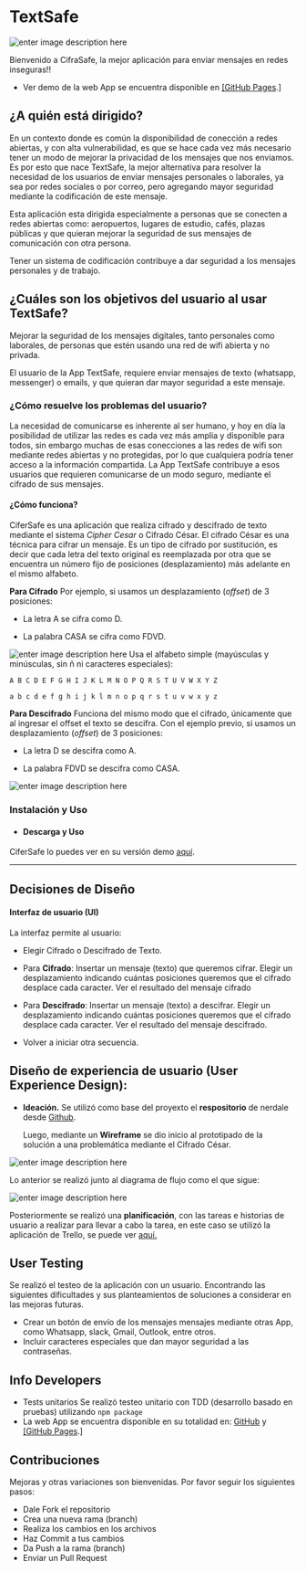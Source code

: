 # TextSafe
![enter image description here](https://lh3.googleusercontent.com/Yasec1ITP1cmM_6UvMtnG4NYv1igXPOipPbZ6gQyi2dwgP__rX6ZyPlb43p1Z4N2_vhg4eyQa2pA "Pantalla Inicio")

Bienvenido a CifraSafe, la mejor aplicación para enviar mensajes en redes inseguras!!

* Ver demo de la web App se encuentra disponible en [ \[GitHub Pages](https://paulinacm.github.io/scl-2018-11-bc-core-cipher/).]

## ¿A quién está dirigido?

En un contexto donde es común la disponibilidad de conección a redes abiertas, y con alta vulnerabilidad, es que se hace cada vez más necesario tener un modo de mejorar la privacidad de los mensajes que nos enviamos.  Es por esto que nace TextSafe, la mejor alternativa para resolver la necesidad de los usuarios de enviar mensajes personales o laborales, ya sea por redes sociales o por correo, pero agregando mayor seguridad mediante la codificación de este mensaje.  

Esta aplicación esta dirigida especialmente a personas que se conecten a redes abiertas como: aeropuertos, lugares de estudio, cafés, plazas públicas y que quieran mejorar la seguridad de sus mensajes de comunicación con otra persona.

Tener un sistema de codificación contribuye a dar seguridad a los mensajes personales y de trabajo.

  
## ¿Cuáles son los objetivos del usuario al usar TextSafe?

Mejorar la seguridad de los mensajes digitales, tanto personales como laborales, de personas que estén usando una red de wifi abierta y no privada.

El usuario de la App TextSafe, requiere enviar mensajes de texto (whatsapp, messenger) o emails, y que quieran dar mayor seguridad  a este mensaje.


  
### ¿Cómo resuelve los problemas del usuario?

 La necesidad de comunicarse es inherente al ser humano, y hoy en día la posibilidad de utilizar las redes es cada vez más amplia y disponible para todos, sin embargo muchas de esas conecciones a las redes de wifi son mediante redes abiertas y no protegidas, por lo que cualquiera podría tener acceso a la información compartida.  La App TextSafe contribuye a esos usuarios que requieren comunicarse de un modo seguro, mediante el cifrado de sus mensajes.


#### ¿Cómo funciona?
CiferSafe es una aplicación que realiza cifrado y descifrado de texto mediante el sistema *Cipher Cesar* o Cifrado César.   El cifrado César es una técnica para cifrar un mensaje. Es un tipo de cifrado por sustitución, es decir que cada letra del texto original es reemplazada por otra que se encuentra un número fijo de posiciones (desplazamiento) más adelante en el mismo alfabeto.

**Para Cifrado**
Por ejemplo, si usamos un desplazamiento (_offset_) de 3 posiciones:

- La letra A se cifra como D.

- La palabra CASA se cifra como FDVD.


![enter image description here](https://lh3.googleusercontent.com/K-aZN0WE9yu5ukKalG-VO_4-KKqt8ku8HBvhgqmSK2dhwf5nvU2GZVZ4FUNE1xoPcALEV16seBJ2 "Cifrado")
Usa el alfabeto simple (mayúsculas y minúsculas, sin ñ ni caracteres especiales):

`A B C D E F G H I J K L M N O P Q R S T U V W X Y Z`

 `a b c d e f g h i j k l m n o p q r s t u v w x y z`

**Para Descifrado**
Funciona del mismo modo que el cifrado, únicamente que al ingresar el offset el texto se descifra.
Con el ejemplo previo, si usamos un desplazamiento (_offset_) de 3 posiciones:

- La letra D se descifra como A.

- La palabra FDVD se descifra como CASA.

![enter image description here](https://lh3.googleusercontent.com/MsCHn85uw9B2IMa9VtezE7vVMMbIagHIcNpGYVq_vTOzRTQCw09S3yOLSZA_uXF1NQNz5za8IzSV "Descifrado")

### Instalación y Uso

* #### Descarga y Uso
CiferSafe lo puedes ver en su versión demo [aquí](https://github.com/Paulinacm/scl-2018-11-bc-core-cipher/blob/master/README.md).


****
## Decisiones de Diseño


#### Interfaz de usuario (UI)

  
La interfaz permite al usuario:

- Elegir Cifrado o Descifrado de Texto.

- Para **Cifrado**: 
Insertar un mensaje (texto) que queremos cifrar.
Elegir un desplazamiento indicando cuántas posiciones queremos que el cifrado desplace cada caracter.
Ver el resultado del mensaje cifrado

- Para **Descifrado**:
Insertar un mensaje (texto) a descifrar.
Elegir un desplazamiento indicando cuántas posiciones queremos que el cifrado desplace cada caracter.
Ver el resultado del mensaje descifrado.

- Volver a iniciar otra secuencia.

## Diseño de experiencia de usuario (User Experience Design):

- **Ideación.**
Se utilizó como base del proyexto el **respositorio** de nerdale desde [Github](https://github.com/Laboratoria/scl-2018-11-bc-core-cipher).

	Luego, mediante un **Wireframe** se dio inicio al prototipado de la solución a una problemática mediante el Cifrado César.
	
![enter image description here](https://lh3.googleusercontent.com/kKAoifBrF_2b3IEc5xNZ1_pQoZYAHHbrSVnBsI5xEnAPX0JOpfEcuwuECNmP7Rm9vPB9S17hRLFJ "Wireframe código césar")

	
Lo anterior se realizó junto al diagrama de flujo como el que sigue:

![enter image description here](https://lh3.googleusercontent.com/TVEtorSVXgdh_BY1_smM_1e54i4_jqu_uf1znpuMMtW2TUSMoXyVu3VGmwPHNbivjxfEzp7I3lKf "User Flow")



Posteriormente se realizó una **planificación**, con las tareas e historias de usuario a realizar para llevar a cabo la tarea, en este caso se utilizó la aplicación de Trello,  se puede ver [aquí.](https://trello.com/b/75mRKi6s/proyecto-c%C3%A9sar)


## User Testing

Se realizó el testeo de la aplicación con un usuario.
Encontrando las siguientes dificultades y sus planteamientos de soluciones a considerar en las mejoras futuras.

 - Crear un botón de envío de los mensajes mensajes mediante otras App, como Whatsapp, slack, Gmail, Outlook, entre otros.
 - Incluir caracteres especiales que dan mayor seguridad a las contraseñas.

## Info Developers
 * Tests unitarios
Se realizó testeo unitario con TDD (desarrollo basado en pruebas) utilizando  `npm package`
  * La web App se encuentra disponible en su totalidad en: [GitHub](https://github.com/Paulinacm/scl-2018-11-bc-core-cipher) y [ \[GitHub Pages](https://paulinacm.github.io/scl-2018-11-bc-core-cipher/).]


## Contribuciones

Mejoras y otras variaciones son bienvenidas. 
Por favor seguir los siguientes pasos:  

- Dale Fork el repositorio
- Crea una nueva rama (branch) 
- Realiza los cambios en los archivos
- Haz Commit a tus cambios 
- Da Push a la rama (branch)
- Enviar un Pull Request 

